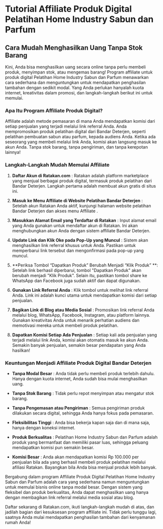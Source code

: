 # Tutorial Affiliate Produk Digital Pelatihan Home Industry Sabun dan Parfum

## Cara Mudah Menghasilkan Uang Tanpa Stok Barang


Kini, Anda bisa menghasilkan uang secara online tanpa perlu membeli produk, menyimpan stok, atau mengemas barang! Program affiliate untuk produk digital Pelatihan Home Industry Sabun dan Parfum menawarkan cara sederhana dan menguntungkan untuk mendapatkan penghasilan tambahan dengan sedikit modal. Yang Anda perlukan hanyalah kuota internet, kreativitas dalam promosi, dan langkah-langkah berikut ini untuk memulai.


### Apa Itu Program Affiliate Produk Digital?

Affiliate adalah metode pemasaran di mana Anda mendapatkan komisi dari setiap penjualan yang terjadi melalui link referral Anda. Anda mempromosikan produk pelatihan digital dari Bandar Deterjen, seperti pelatihan pembuatan sabun atau parfum, kepada audiens Anda. Ketika ada seseorang yang membeli melalui link Anda, komisi akan langsung masuk ke akun Anda. Tanpa stok barang, tanpa pengiriman, dan tanpa kerepotan lainnya!


### Langkah-Langkah Mudah Memulai Affiliate

1. **Daftar Akun di Ratakan.com** :
Ratakan adalah platform marketplace yang menjual berbagai produk digital, termasuk produk pelatihan dari Bandar Deterjen. Langkah pertama adalah membuat akun gratis di situs ini.

2. **Masuk ke Menu Affiliate di Website Pelatihan Bandar Deterjen** :
Setelah akun Ratakan Anda aktif, kunjungi halaman website pelatihan Bandar Deterjen dan akses menu Affiliate .

3. **Masukkan Alamat Email yang Terdaftar di Ratakan** :
Input alamat email yang Anda gunakan untuk mendaftar akun di Ratakan. Ini akan menghubungkan akun Anda dengan sistem affiliate Bandar Deterjen.

4. **Update Link dan Klik Oke pada Pop-Up yang Muncul** :
Sistem akan menghasilkan link referral khusus untuk Anda. Pastikan untuk memperbarui link tersebut dan mengonfirmasi pada pop-up yang muncul.

5. **Periksa Tombol “Dapatkan Produk” Berubah Menjadi “Klik Produk” **:
Setelah link berhasil diperbarui, tombol "Dapatkan Produk" akan berubah menjadi "Klik Produk". Selain itu, pastikan tombol share ke WhatsApp dan Facebook juga sudah aktif dan dapat digunakan.

6. **Gunakan Link Referral Anda** :
Klik tombol untuk melihat link referral Anda. Link ini adalah kunci utama untuk mendapatkan komisi dari setiap penjualan.

7. **Bagikan Link di Blog atau Media Sosial** :
Promosikan link referral Anda melalui blog, WhatsApp, Facebook, Instagram, atau platform lainnya. Gunakan kreativitas Anda untuk menarik perhatian audiens dan memotivasi mereka untuk membeli produk pelatihan.

8. **Dapatkan Komisi Setiap Ada Penjualan** :
Setiap kali ada penjualan yang terjadi melalui link Anda, komisi akan otomatis masuk ke akun Anda. Semakin banyak penjualan, semakin besar pendapatan yang Anda hasilkan!


### Keuntungan Menjadi Affiliate Produk Digital Bandar Deterjen

- **Tanpa Modal Besar** :
Anda tidak perlu membeli produk terlebih dahulu. Hanya dengan kuota internet, Anda sudah bisa mulai menghasilkan uang.

- **Tanpa Stok Barang** :
Tidak perlu repot menyimpan atau mengatur stok barang.

- **Tanpa Pengemasan atau Pengiriman** :
Semua pengiriman produk dilakukan secara digital, sehingga Anda hanya fokus pada pemasaran.

- **Fleksibilitas Tinggi** :
 Anda bisa bekerja kapan saja dan di mana saja, hanya dengan koneksi internet.

- **Produk Berkualitas** :
Pelatihan Home Industry Sabun dan Parfum adalah produk yang bermanfaat dan memiliki pasar luas, sehingga peluang mendapatkan komisi pun semakin besar.

- **Komisi Besar** :
Anda akan mendapatkan komisi Rp 100.000 per penjualan bila ada yang berhasil membeli produk pelatihan melalui afiliasi Ratakan. Bayangkan bila Anda bisa menjual produk lebih banyak.


Bergabung dalam program Affiliate Produk Digital Pelatihan Home Industry Sabun dan Parfum adalah cara yang sederhana namun menguntungkan untuk memulai bisnis online tanpa modal besar. Dengan sistem yang fleksibel dan produk berkualitas, Anda dapat menghasilkan uang hanya dengan membagikan link referral melalui media sosial atau blog.

Daftar sekarang di Ratakan.com, ikuti langkah-langkah mudah di atas, dan jadilah bagian dari kesuksesan program affiliate ini. Tidak perlu tunggu lagi, saatnya Anda mulai mendapatkan penghasilan tambahan dari kenyamanan rumah Anda! 
